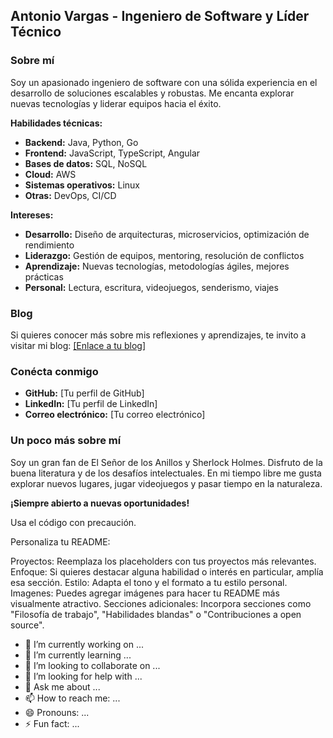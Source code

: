 ## **Antonio Vargas** - Ingeniero de Software y Líder Técnico

### Sobre mí
Soy un apasionado ingeniero de software con una sólida experiencia en el desarrollo de soluciones escalables y robustas. Me encanta explorar nuevas tecnologías y liderar equipos hacia el éxito. 

**Habilidades técnicas:**

* **Backend:** Java, Python, Go
* **Frontend:** JavaScript, TypeScript, Angular
* **Bases de datos:** SQL, NoSQL
* **Cloud:** AWS
* **Sistemas operativos:** Linux
* **Otras:** DevOps, CI/CD

**Intereses:**

* **Desarrollo:** Diseño de arquitecturas, microservicios, optimización de rendimiento
* **Liderazgo:** Gestión de equipos, mentoring, resolución de conflictos
* **Aprendizaje:** Nuevas tecnologías, metodologías ágiles, mejores prácticas
* **Personal:** Lectura, escritura, videojuegos, senderismo, viajes

<!--
### Proyectos destacados

* **[Proyecto 1]:** Breve descripción del proyecto, tecnologías utilizadas y resultados obtenidos.
* **[Proyecto 2]:** Breve descripción del proyecto, tecnologías utilizadas y resultados obtenidos.
-->
### Blog
Si quieres conocer más sobre mis reflexiones y aprendizajes, te invito a visitar mi blog: [[Enlace a tu blog]](https://unospergaminosperdidos.blogspot.com)

### Conécta conmigo
* **GitHub:** [Tu perfil de GitHub]
* **LinkedIn:** [Tu perfil de LinkedIn]
* **Correo electrónico:** [Tu correo electrónico]

### Un poco más sobre mí
Soy un gran fan de El Señor de los Anillos y Sherlock Holmes. Disfruto de la buena literatura y de los desafíos intelectuales. En mi tiempo libre me gusta explorar nuevos lugares, jugar videojuegos y pasar tiempo en la naturaleza.

**¡Siempre abierto a nuevas oportunidades!**

Usa el código con precaución.

Personaliza tu README:

Proyectos: Reemplaza los placeholders con tus proyectos más relevantes.
Enfoque: Si quieres destacar alguna habilidad o interés en particular, amplía esa sección.
Estilo: Adapta el tono y el formato a tu estilo personal.
Imagenes: Puedes agregar imágenes para hacer tu README más visualmente atractivo.
Secciones adicionales: Incorpora secciones como "Filosofía de trabajo", "Habilidades blandas" o "Contribuciones a open source".
- 🔭 I’m currently working on ...
- 🌱 I’m currently learning ...
- 👯 I’m looking to collaborate on ...
- 🤔 I’m looking for help with ...
- 💬 Ask me about ...
- 📫 How to reach me: ...
- 😄 Pronouns: ...
- ⚡ Fun fact: ...
